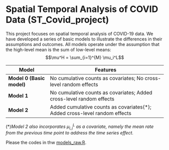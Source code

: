 # Spatial Temporal Analysis of COVID Data (ST_Covid_project)

This project focuses on spatial temporal analysis of COVID-19 data. We have developed a series of basic models to illustrate the differences in their assumptions and outcomes. All models operate under the assumption that the high-level mean is the sum of low-level means: 
$$\mu^H = \sum_{i=1}^{M} \mu_i^L$$

| Model | Features |
| ------------ | ------------ |
| **Model 0 (Basic model)** | No cumulative counts as covariates; No cross-level random effects |
| **Model 1** | No cumulative counts as covariates; Added cross-level random effects |
| **Model 2** | Added cumulative counts as covariates(\*); Added cross-level random effects |

(\*)*Model 2 also incorporates $\mu_{i,j}^L$ as a covariate, namely the mean rate from the previous time point to address the time series effect.*

Please the codes in thw [models_raw.R](https://github.com/Sijianf/ST_Covid_project/blob/main/models_raw.R).
